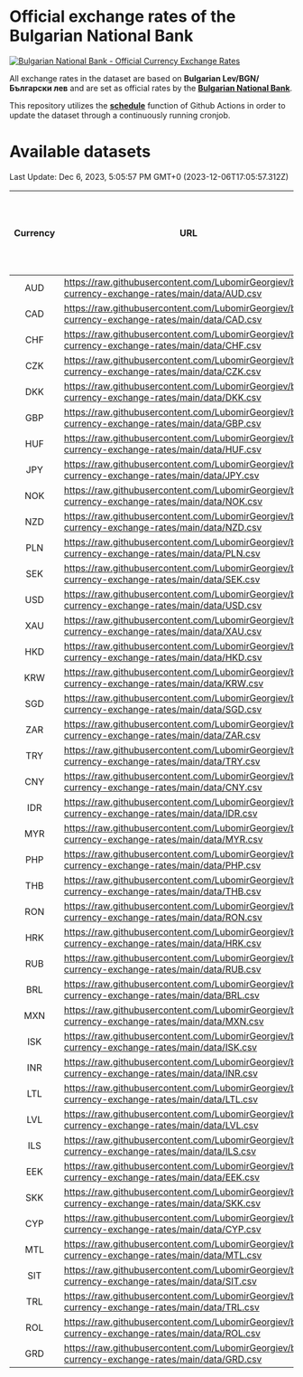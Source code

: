 # Official exchange rates of the Bulgarian National Bank

[![Bulgarian National Bank - Official Currency Exchange Rates](https://github.com/LubomirGeorgiev/bnb-currency-exchange-rates/actions/workflows/update-rates.yml/badge.svg?branch=main)](https://github.com/LubomirGeorgiev/bnb-currency-exchange-rates/actions/workflows/update-rates.yml)

All exchange rates in the dataset are based on **Bulgarian Lev/BGN/Български лев** and are set as official rates by the [**Bulgarian National Bank**](https://www.bnb.bg/Statistics/StExternalSector/StExchangeRates/StERForeignCurrencies/index.htm?toLang=_EN).

This repository utilizes the [**schedule**](https://docs.github.com/en/actions/reference/events-that-trigger-workflows) function of Github Actions in order to update the dataset through a continuously running cronjob.

# Available datasets

<!-- START LINKS (DO NOT EVER FU*ING DELETE THIS COMMENT FOR THE LOVE OF YOUR LIFE!!! IF YOU ARE CURIOS HOW IT WORKS, YOU CAN HAVE A LOOK AT ./src/updateReadme.ts) -->

Last Update: Dec 6, 2023, 5:05:57 PM GMT+0 (2023-12-06T17:05:57.312Z)

| Currency | URL                                                                                             | Number of records | Number of missing days that were filled in |
| :------: | ----------------------------------------------------------------------------------------------- | :---------------: | :----------------------------------------: |
|   AUD    | https://raw.githubusercontent.com/LubomirGeorgiev/bnb-currency-exchange-rates/main/data/AUD.csv |       8702        |                    2689                    |
|   CAD    | https://raw.githubusercontent.com/LubomirGeorgiev/bnb-currency-exchange-rates/main/data/CAD.csv |       8702        |                    2689                    |
|   CHF    | https://raw.githubusercontent.com/LubomirGeorgiev/bnb-currency-exchange-rates/main/data/CHF.csv |       8702        |                    2689                    |
|   CZK    | https://raw.githubusercontent.com/LubomirGeorgiev/bnb-currency-exchange-rates/main/data/CZK.csv |       8702        |                    2689                    |
|   DKK    | https://raw.githubusercontent.com/LubomirGeorgiev/bnb-currency-exchange-rates/main/data/DKK.csv |       8702        |                    2689                    |
|   GBP    | https://raw.githubusercontent.com/LubomirGeorgiev/bnb-currency-exchange-rates/main/data/GBP.csv |       8702        |                    2689                    |
|   HUF    | https://raw.githubusercontent.com/LubomirGeorgiev/bnb-currency-exchange-rates/main/data/HUF.csv |       8702        |                    2689                    |
|   JPY    | https://raw.githubusercontent.com/LubomirGeorgiev/bnb-currency-exchange-rates/main/data/JPY.csv |       8702        |                    2689                    |
|   NOK    | https://raw.githubusercontent.com/LubomirGeorgiev/bnb-currency-exchange-rates/main/data/NOK.csv |       8702        |                    2689                    |
|   NZD    | https://raw.githubusercontent.com/LubomirGeorgiev/bnb-currency-exchange-rates/main/data/NZD.csv |       8702        |                    2689                    |
|   PLN    | https://raw.githubusercontent.com/LubomirGeorgiev/bnb-currency-exchange-rates/main/data/PLN.csv |       8702        |                    2689                    |
|   SEK    | https://raw.githubusercontent.com/LubomirGeorgiev/bnb-currency-exchange-rates/main/data/SEK.csv |       8702        |                    2689                    |
|   USD    | https://raw.githubusercontent.com/LubomirGeorgiev/bnb-currency-exchange-rates/main/data/USD.csv |       8702        |                    2689                    |
|   XAU    | https://raw.githubusercontent.com/LubomirGeorgiev/bnb-currency-exchange-rates/main/data/XAU.csv |       8702        |                    2691                    |
|   HKD    | https://raw.githubusercontent.com/LubomirGeorgiev/bnb-currency-exchange-rates/main/data/HKD.csv |       8402        |                    2600                    |
|   KRW    | https://raw.githubusercontent.com/LubomirGeorgiev/bnb-currency-exchange-rates/main/data/KRW.csv |       8402        |                    2600                    |
|   SGD    | https://raw.githubusercontent.com/LubomirGeorgiev/bnb-currency-exchange-rates/main/data/SGD.csv |       8402        |                    2600                    |
|   ZAR    | https://raw.githubusercontent.com/LubomirGeorgiev/bnb-currency-exchange-rates/main/data/ZAR.csv |       8402        |                    2600                    |
|   TRY    | https://raw.githubusercontent.com/LubomirGeorgiev/bnb-currency-exchange-rates/main/data/TRY.csv |       6884        |                    2130                    |
|   CNY    | https://raw.githubusercontent.com/LubomirGeorgiev/bnb-currency-exchange-rates/main/data/CNY.csv |       6764        |                    2094                    |
|   IDR    | https://raw.githubusercontent.com/LubomirGeorgiev/bnb-currency-exchange-rates/main/data/IDR.csv |       6764        |                    2094                    |
|   MYR    | https://raw.githubusercontent.com/LubomirGeorgiev/bnb-currency-exchange-rates/main/data/MYR.csv |       6764        |                    2094                    |
|   PHP    | https://raw.githubusercontent.com/LubomirGeorgiev/bnb-currency-exchange-rates/main/data/PHP.csv |       6764        |                    2094                    |
|   THB    | https://raw.githubusercontent.com/LubomirGeorgiev/bnb-currency-exchange-rates/main/data/THB.csv |       6764        |                    2094                    |
|   RON    | https://raw.githubusercontent.com/LubomirGeorgiev/bnb-currency-exchange-rates/main/data/RON.csv |       6705        |                    2076                    |
|   HRK    | https://raw.githubusercontent.com/LubomirGeorgiev/bnb-currency-exchange-rates/main/data/HRK.csv |       6425        |                    1989                    |
|   RUB    | https://raw.githubusercontent.com/LubomirGeorgiev/bnb-currency-exchange-rates/main/data/RUB.csv |       6123        |                    1894                    |
|   BRL    | https://raw.githubusercontent.com/LubomirGeorgiev/bnb-currency-exchange-rates/main/data/BRL.csv |       5792        |                    1795                    |
|   MXN    | https://raw.githubusercontent.com/LubomirGeorgiev/bnb-currency-exchange-rates/main/data/MXN.csv |       5792        |                    1795                    |
|   ISK    | https://raw.githubusercontent.com/LubomirGeorgiev/bnb-currency-exchange-rates/main/data/ISK.csv |       5702        |                    1767                    |
|   INR    | https://raw.githubusercontent.com/LubomirGeorgiev/bnb-currency-exchange-rates/main/data/INR.csv |       5425        |                    1681                    |
|   LTL    | https://raw.githubusercontent.com/LubomirGeorgiev/bnb-currency-exchange-rates/main/data/LTL.csv |       5155        |                    1584                    |
|   LVL    | https://raw.githubusercontent.com/LubomirGeorgiev/bnb-currency-exchange-rates/main/data/LVL.csv |       4792        |                    1472                    |
|   ILS    | https://raw.githubusercontent.com/LubomirGeorgiev/bnb-currency-exchange-rates/main/data/ILS.csv |       4699        |                    1460                    |
|   EEK    | https://raw.githubusercontent.com/LubomirGeorgiev/bnb-currency-exchange-rates/main/data/EEK.csv |       4000        |                    1226                    |
|   SKK    | https://raw.githubusercontent.com/LubomirGeorgiev/bnb-currency-exchange-rates/main/data/SKK.csv |       2972        |                    914                     |
|   CYP    | https://raw.githubusercontent.com/LubomirGeorgiev/bnb-currency-exchange-rates/main/data/CYP.csv |       2906        |                    890                     |
|   MTL    | https://raw.githubusercontent.com/LubomirGeorgiev/bnb-currency-exchange-rates/main/data/MTL.csv |       2606        |                    801                     |
|   SIT    | https://raw.githubusercontent.com/LubomirGeorgiev/bnb-currency-exchange-rates/main/data/SIT.csv |       2542        |                    778                     |
|   TRL    | https://raw.githubusercontent.com/LubomirGeorgiev/bnb-currency-exchange-rates/main/data/TRL.csv |       1816        |                    557                     |
|   ROL    | https://raw.githubusercontent.com/LubomirGeorgiev/bnb-currency-exchange-rates/main/data/ROL.csv |       1697        |                    524                     |
|   GRD    | https://raw.githubusercontent.com/LubomirGeorgiev/bnb-currency-exchange-rates/main/data/GRD.csv |        359        |                    107                     |

<!-- END LINKS (DO NOT EVER FU*ING DELETE THIS COMMENT FOR THE LOVE OF YOUR LIFE!!! IF YOU ARE CURIOS HOW IT WORKS, YOU CAN HAVE A LOOK AT ./src/updateReadme.ts) -->
